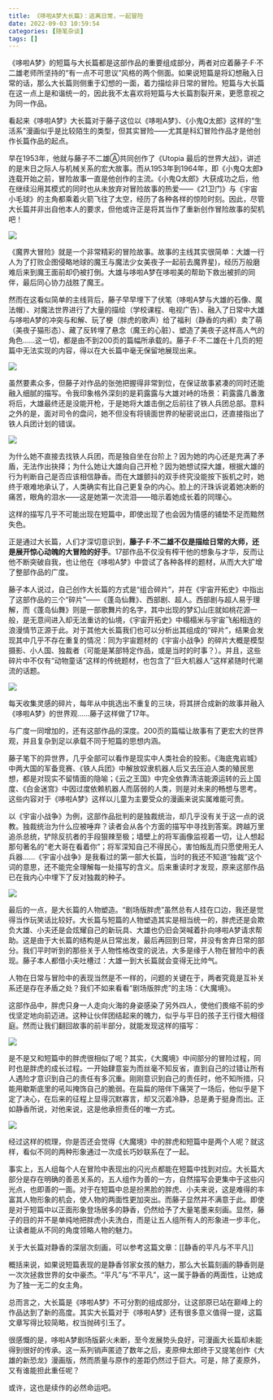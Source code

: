 ```yaml
---
title: 《哆啦A梦大长篇》：逃离日常，一起冒险
date: 2022-09-03 10:59:54
categories: [随笔杂谈]
tags: []
---
```



《哆啦A梦》的短篇与大长篇都是这部作品的重要组成部分，两者对应着藤子·F·不二雄老师所坚持的“有一点不可思议”风格的两个侧面。如果说短篇是将幻想融入日常的话，那么大长篇则侧重于幻想的一面，着力描绘非日常的冒险。短篇与大长篇在这一点上是和谐统一的，因此我不太喜欢将短篇与大长篇割裂开来，更愿意视之为同一作品。

看起来《哆啦A梦》大长篇对于藤子这位以《哆啦A梦》、《小鬼Q太郎》这样的“生活系”漫画似乎是比较陌生的类型，但其实冒险——尤其是科幻冒险作品才是他创作长篇作品的起点。

早在1953年，他就与藤子不二雄Ⓐ共同创作了《Utopia 最后的世界大战》，讲述的是末日之际人与机械关系的宏大故事。而从1953年到1964年，即《小鬼Q太郎》连载开始之前，冒险故事一直是他创作的主流。《小鬼Q太郎》大获成功之后，他在继续沿用其模式的同时也从未放弃对冒险故事的热爱——《21卫门》与《宇宙小毛球》的主角都乘着火箭飞往了太空，经历了各种各样的惊险时刻。因此，尽管大长篇并非出自他本人的要求，但他或许正是将其当作了重新创作冒险故事的契机吧！

![](https://picx.zhimg.com/80/v2-5fe80d7e9629dfb615b66df8f909f873_1440w.jpg?source=c8b7c179)

《魔界大冒险》就是一个非常精彩的冒险故事。故事的主线其实很简单：大雄一行人为了打败企图侵略地球的魔王与魔法少女美夜子一起前去魔界星)，经历万般磨难后来到魔王面前却仍被打倒。大雄与哆啦A梦在哆啦美的帮助下救出被抓的同伴，最后同心协力战胜了魔王。

然而在这看似简单的主线背后，藤子早早埋下了伏笔（哆啦A梦与大雄的石像、魔法帽）、对魔法世界进行了大量的描绘（学校课程、电视广告）、融入了日常中大雄与哆啦A梦的冲突与和解、玩了梗（胖虎的歌声）给了福利（静香的内裤）卖了萌（美夜子猫形态）、藏了反转埋了悬念（魔王的心脏）、塑造了美夜子这样高人气的角色……这一切，都是由不到200页的篇幅所承载的。藤子·F·不二雄在十几页的短篇中无法实现的内容，得以在大长篇中毫无保留地展现出来。

![](https://picx.zhimg.com/80/v2-25141bb226b4499a4e9c2c4446f1ce9f_1440w.jpg?source=c8b7c179)

虽然要素众多，但藤子对作品的张弛把握得非常到位，在保证故事紧凑的同时还能融入细腻的描写。令我印象格外深刻的是莉露露与大雄对峙的场景：莉露露几番激将后，大雄最终还是没能开枪，于是她将大雄击倒之后前往了铁人兵团总部。意料之外的是，面对司令的盘问，她不但没有将镜面世界的秘密说出口，还直接指出了铁人兵团计划的错误。

![](https://pic2.zhimg.com/80/v2-73a3940c337558e92c043f77f5c87d83_1440w.jpg?source=c8b7c179)

为什么她不直接去找铁人兵团，而是独自坐在台阶上？因为她的内心还是充满了矛盾，无法作出抉择；为什么她让大雄向自己开枪？因为她想试探大雄，根据大雄的行为判断自己是否应该相信静香。而在大雄颤抖的双手终究没能按下扳机之时，她终于艰难地承认了，人类确实有比自己更复杂的内心。脸上的汗珠诉说着她决断的痛苦，眼角的泪水——这是她第一次流泪——暗示着她成长着的同理心。

这样的描写几乎不可能出现在短篇中，即使出现了也会因为情感的铺垫不足而黯然失色。

正是通过大长篇，人们才深切意识到，**藤子·F·不二雄不仅是描绘日常的大师，还是展开惊心动魄的大冒险的好手**。17部作品不仅没有榨干他的想象与才华，反而让他不断突破自我，也让他在《哆啦A梦》中尝试了各种各样的题材，从而大大扩增了整部作品的广度。

藤子本人说过，自己创作大长篇的方式是“组合碎片”，并在《宇宙开拓史》中指出了这部作品的三个“碎片”——《蓬岛仙舞》、西部剧、超人。西部剧与超人易于理解，而《蓬岛仙舞》则是一部歌舞片的名字，其中出现的梦幻山庄就如桃花源一般，是无意间进入却无法重访的仙境，《宇宙开拓史》中榻榻米与宇宙飞船相连的浪漫情节正源于此。对于其他大长篇我们也可以分析出其组成的“碎片”，结果会发现其中几乎不存在重复的情况：同为宇宙题材的《宇宙小战争》的碎片大概是模型摄影、小人国、独裁者（可能是某部特定作品，或是当时的时事？）。并且，这些碎片中不仅有“动物童话”这样的传统题材，也包含了“巨大机器人”这样紧随时代潮流的话题。

![](https://pic1.zhimg.com/80/v2-772b2e28ff1647bf495321626e02e0f1_1440w.jpg?source=c8b7c179)

每天收集灵感的碎片，每年从中挑选出不重复的三块，将其拼合成新的故事并融入《哆啦A梦》的世界观……藤子这样做了17年。

与广度一同增加的，还有这部作品的深度。200页的篇幅让故事有了更宏大的世界观，并且复杂到足以承载不同于短篇的思想内涵。

藤子笔下的异世界，几乎全部可以看作是现实中人类社会的投影。《海底鬼岩城》中两大国的军备竞赛、《铁人兵团》中解放奴隶机器人后又去压迫人类的殖民思想，都是对现实不留情面的隐喻；《云之王国》中完全依靠清洁能源运转的云上国度、《白金迷宫》中因过度依赖机器人而孱弱的人类，则是对未来的畅想与思考。这些内容对于《哆啦A梦》这样以儿童为主要受众的漫画来说实属难能可贵。

以《宇宙小战争》为例，这部作品批判的是独裁统治，却几乎没有关于这一点的说教。独裁统治为什么应被唾弃？读者会从各个方面的描写中寻找到答案。跨越万里追杀总统，铲除反抗者的手段狠辣至极；墙壁上的将军画像监视着一切，让人想起那句著名的“老大哥在看着你”；将军深知自己不得民心，害怕叛乱而只愿使用无人兵器……《宇宙小战争》是我看过的第一部大长篇，当时的我还不知道“独裁”这个词的意思，还不能完全理解每一处描写的含义。后来重读时才发现，原来这部作品已在我内心中埋下了反对独裁的种子。

![](https://pica.zhimg.com/80/v2-ddc7221669a818b2138fd6c767616b21_1440w.jpg?source=c8b7c179)

最后的一点，是大长篇的人物塑造。“剧场版胖虎”虽然总有人挂在口边，我还是觉得当作玩笑话比较好。大长篇与短篇的人物塑造其实是相当统一的，胖虎还是会欺负大雄、小夫还是会炫耀自己的新玩具、大雄也仍旧会哭喊着扑向哆啦A梦请求帮助。这是由于大长篇的结构是从日常出发，最后再回到日常，并没有舍弃日常的部分。我们平时听到的那些关于人物性格改变的说法，大多是缘于人物在冒险中的表现。藤子本人都借小夫吐槽过：大雄一到大长篇就会变得无比帅气。

人物在日常与冒险中的表现当然是不一样的，问题的关键在于，两者究竟是互补关系还是存在矛盾之处？我们不如来看看“剧场版胖虎”的主场：《大魔境》。

这部作品中，胖虎只身一人走向火海的身姿感染了另外四人，使他们畏缩不前的步伐坚定地向前迈进。这种让伙伴团结起来的魄力，似乎与平日的孩子王行径大相径庭。然而让我们翻回故事的前半部分，就能发现这样的描写：

![](https://pic3.zhimg.com/80/v2-0a2599fe3890c523ddffa61678b8f0ea_1440w.jpg?source=c8b7c179)

是不是又和短篇中的胖虎很相似了呢？其实，《大魔境》中间部分的冒险过程，同时也是胖虎的成长过程。一开始肆意妄为而丝毫不知反省，直到自己的过错让所有人遇险才意识到自己的责任有多沉重。刚刚意识到自己的责任时，他不知所措，只能用歇斯底里的吼叫掩饰自己的脆弱。在扁扁的陪伴下痛哭了一场后，他似乎是下定了决心，在后来的征程上显得沉默寡言，却又沉着冷静，总是勇于挺身而出。正如静香所说，对他来说，这是他承担责任的唯一方式。

![](https://pic3.zhimg.com/80/v2-5ae21e35b37fd122e51837f034a82826_1440w.jpg?source=c8b7c179)

经过这样的梳理，你是否还会觉得《大魔境》中的胖虎和短篇中是两个人呢？就这样，看似不同的两种形象通过一次成长巧妙联系在了一起。

事实上，五人组每个人在冒险中表现出的闪光点都能在短篇中找到对应。大长篇大部分是存在明确的善恶关系的，五人组作为善的一方，自然描写会更集中于这些闪光点，也即善的一面。对于在短篇中总是扮黑脸的胖虎、小夫来说，这是难得的丰富其人物形象的机会，使人物的两面性更加突出。而藤子显然并不满意于此。即使是对于短篇中以正面形象登场居多的静香，仍然给予了大量笔墨来刻画。显然，藤子的目的并不是单纯地把胖虎小夫洗白，而是让五人组所有人的形象进一步丰化，让读者能从不同的角度领略人物的魅力。

关于大长篇对静香的深层次刻画，可以参考这篇文章：[[静香的平凡与不平凡]]

概括来说，如果说短篇表现的是静香邻家女孩的魅力，那么大长篇刻画的静香则是一次次拯救世界的女中豪杰。“平凡”与“不平凡”，这一属于静香的两面性，让她成为了独一无二的女主角。
</br>

总而言之，大长篇是《哆啦A梦》不可分割的组成部分，让这部原已站在巅峰上的作品达到了新的高度。其实大长篇对于《哆啦A梦》还有很多意义值得一提，这篇文章写得比较简略，权当抛砖引玉了。

很感慨的是，哆啦A梦剧场版薪火未断，至今发展势头良好，可漫画大长篇却未能得到很好的传承。这一系列销声匿迹了数年之后，麦原伸太郎终于又提笔创作《大雄的新恐龙》漫画版，然而质量与原作的差距仍然过于巨大。可是，除了麦原外，又有谁能担此重任呢？

或许，这也是续作的必然命运吧。